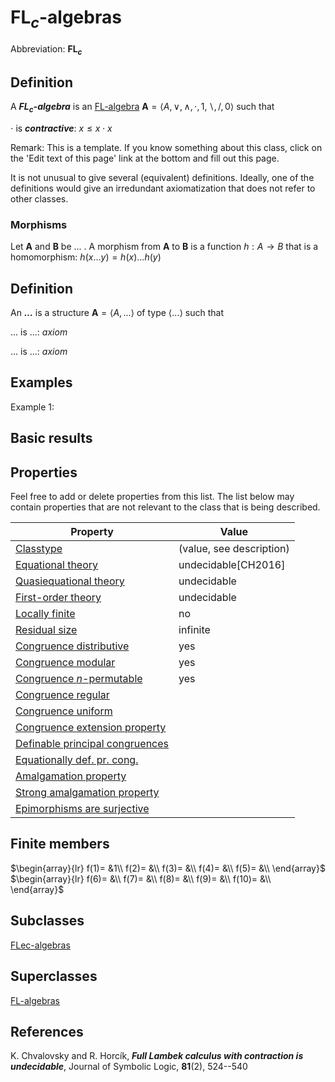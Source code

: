 # FL$_c$-algebras

Abbreviation: **FL$_c$**

## Definition
A ***FL$_c$-algebra*** is an [FL-algebra](fl-algebras.md) $\mathbf{A}=\langle A, \vee, \wedge, \cdot, 1, \backslash, /, 0\rangle$ such that

$\cdot$ is ***contractive***:  $x\le x\cdot x$

Remark: This is a template.
If you know something about this class, click on the 'Edit text of this page' link at the bottom and fill out this page.

It is not unusual to give several (equivalent) definitions. Ideally, one of the definitions would give an irredundant axiomatization that does not refer to other classes.

### Morphisms
Let $\mathbf{A}$ and $\mathbf{B}$ be ... . A morphism from $\mathbf{A}$ to $\mathbf{B}$ is a function $h:A\rightarrow B$ that is a homomorphism: 
$h(x ... y)=h(x) ... h(y)$

## Definition
An ***...*** is a structure $\mathbf{A}=\langle A,...\rangle$ of type $\langle
...\rangle$ such that

$...$ is ...:  $axiom$
  
$...$ is ...:  $axiom$

## Examples
Example 1: 

## Basic results


## Properties
Feel free to add or delete properties from this list. The list below may contain properties that are not relevant to the class that is being described.



|Property|Value|
|---|---|
|[Classtype](classtype.md)                        |(value, see description)   |
|[Equational theory](equational_theory.md)                | undecidable[CH2016] |
|[Quasiequational theory](quasiequational_theory.md)           | undecidable |
|[First-order theory](first-order_theory.md)               | undecidable |
|[Locally finite](locally_finite.md)                   | no |
|[Residual size](residual_size.md)                    | infinite |
|[Congruence distributive](congruence_distributive.md)          | yes |
|[Congruence modular](congruence_modular.md)               | yes |
|[Congruence $n$-permutable](congruence_$n$-permutable.md)        | yes |
|[Congruence regular](congruence_regular.md)               | |
|[Congruence uniform](congruence_uniform.md)               | |
|[Congruence extension property](congruence_extension_property.md)    | |
|[Definable principal congruences](definable_principal_congruences.md)  | |
|[Equationally def. pr. cong.](equationally_def._pr._cong..md)      | |
|[Amalgamation property](amalgamation_property.md)            | |
|[Strong amalgamation property](strong_amalgamation_property.md)     | |
|[Epimorphisms are surjective](epimorphisms_are_surjective.md)      | |

## Finite members

$\begin{array}{lr}
  f(1)= &1\\
  f(2)= &\\
  f(3)= &\\
  f(4)= &\\
  f(5)= &\\
\end{array}$     
$\begin{array}{lr}
  f(6)= &\\
  f(7)= &\\
  f(8)= &\\
  f(9)= &\\
  f(10)= &\\
\end{array}$


## Subclasses
[FLec-algebras](flec-algebras.md)

## Superclasses
[FL-algebras](fl-algebras.md)

## References


K. Chvalovsky and R. Horcík, ***Full Lambek calculus with contraction is undecidable***, Journal of Symbolic Logic, **81**(2), 524--540 



